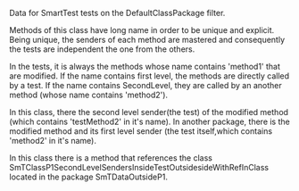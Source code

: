 Data for SmartTest tests on the DefaultClassPackage filter.

Methods of this class have long name in order to be unique and explicit.
Being unique, the senders of each method are mastered and consequently the tests are independent the one from the others.

In the tests, it is always the methods whose name contains 'method1' that are modified. If the name contains first level, the methods are directly called by a test. If the name contains SecondLevel, they are called by an another method (whose name contains 'method2').

In this class, there the second level sender(the test) of the modified method (which contains 'testMethod2' in it's name). In another package, there is the modified method and its first level sender (the test itself,which contains 'method2' in it's name).

In this class there is a method that references the class SmTClassP1SecondLevelSendersInsideTestOutsidesideWithRefInClass located in the package SmTDataOutsideP1.